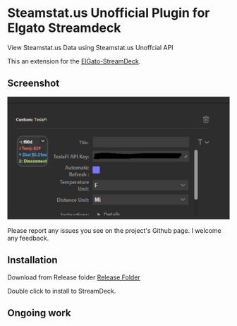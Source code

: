 # Steamstat.us Unofficial Plugin for Elgato Streamdeck

View Steamstat.us Data using Steamstat.us Unoffcial API

This an extension for the [ElGato-StreamDeck](https://www.elgato.com/en/gaming/stream-deck).

## Screenshot

![screencap.png](doc/screencap.png)

Please report any issues you see on the project's Github page. I welcome any feedback.

## Installation

Download from Release folder [Release Folder](Release/com.f00d4tehg0dz.Steamstat.us-UnOfficial-API.streamDeckPlugin)

Double click to install to StreamDeck. 

## Ongoing work
